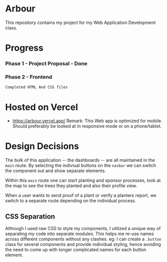 # Arbour
This repository contains my project for my Web Application Development class.

# Progress

### Phase 1 - Project Proposal - Done
### Phase 2 - Frontend
    Completed HTML And CSS files 
    


# Hosted on Vercel
 - https://arbour.vercel.app/
 Remark: This Web app is optimized for mobile. Should preferably be looked at in responsive mode or on a phone/tablet.

# Design Decisions 
The bulk of this application -- the dashboards -- are all maintained in the `main` route. By selecting the indiviual buttons on the `navbar` we can switch the component out and show separate elements. 

Within this `main` route one can start planting and sponsor processes, look at the map to see the trees they planted and also their profile view. 

When a user wants to send proof of a plant or verify a planters report, we switch to a separate route depending on the individual process. 

## CSS Separation 
Although I used raw CSS to style my components, I utilized a unique way of separating my code into separate modules. This helps me re-use names across different components without any clashes. eg: I can create a `.button` class for several components and provide individual styling, hence avoiding the need to come up with longer complicated names for each button element.


